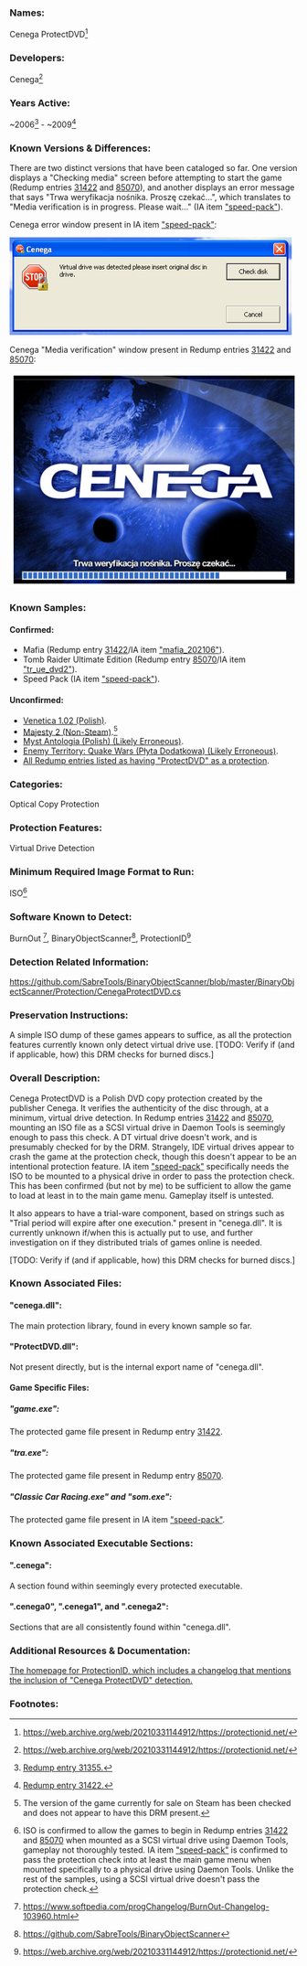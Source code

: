 ### Names:

Cenega ProtectDVD[^1]

### Developers:

Cenega[^1]

### Years Active: 

~2006[^2] - ~2009[^3]

### Known Versions & Differences: 

There are two distinct versions that have been cataloged so far. One version displays a "Checking media" screen before attempting to start the game (Redump entries [31422](http://redump.org/disc/31422) and [85070](http://redump.org/disc/85070/)), and another displays an error message that says "Trwa weryfikacja nośnika. Proszę czekać…", which translates to "Media verification is in progress. Please wait…" (IA item ["speed-pack"](https://archive.org/details/speed-pack)).

Cenega error window present in IA item ["speed-pack"](https://archive.org/details/speed-pack):

!["Cenega" - "Virtual drive was detected please insert original disc in drive." - "Check disk" - "Cancel"](Cenega_ProtectDVD_Error_Message.png "Cenega error window.")

Cenega "Media verification" window present in Redump entries [31422](http://redump.org/disc/31422) and [85070](http://redump.org/disc/85070/):

!["Cenega" - "Trwa weryfikacja nośnika. Proszę czekać…".](Cenega_ProtectDVD_Media_Verification.png "Cenega 'Media Verification' Window")

### Known Samples: 

#### Confirmed: 

* Mafia (Redump entry [31422](http://redump.org/disc/31422)/IA item ["mafia_202106"](https://archive.org/details/mafia_202106)).
* Tomb Raider Ultimate Edition (Redump entry [85070](http://redump.org/disc/85070/)/IA item ["tr_ue_dvd2"](https://archive.org/details/tr_ue_dvd2)).
* Speed Pack (IA item ["speed-pack"](https://archive.org/details/speed-pack)).

#### Unconfirmed:

* [Venetica 1.02 (Polish)](https://fileforums.com/showthread.php?t=87754).
* [Majesty 2 (Non-Steam)](https://www.shouldiremoveit.com/Majesty-2-41020-program.aspx).[^4]
* [Myst Antologia (Polish) (Likely Erroneous)](http://redump.org/disc/31355/).
* [Enemy Territory: Quake Wars (Płyta Dodatkowa) (Likely Erroneous)](http://redump.org/disc/23716/).
* [All Redump entries listed as having "ProtectDVD" as a protection](http://redump.org/discs/quicksearch/protectdvd/protection/only).

### Categories: 

Optical Copy Protection

### Protection Features:

Virtual Drive Detection

### Minimum Required Image Format to Run:

ISO[^8]

### Software Known to Detect:

BurnOut [^5], BinaryObjectScanner[^6], ProtectionID[^7]

### Detection Related Information:

https://github.com/SabreTools/BinaryObjectScanner/blob/master/BinaryObjectScanner/Protection/CenegaProtectDVD.cs

### Preservation Instructions:

A simple ISO dump of these games appears to suffice, as all the protection features currently known only detect virtual drive use. [TODO: Verify if (and if applicable, how) this DRM checks for burned discs.]

### Overall Description:

Cenega ProtectDVD is a Polish DVD copy protection created by the publisher Cenega. It verifies the authenticity of the disc through, at a minimum, virtual drive detection. In Redump entries [31422](http://redump.org/disc/31422) and [85070](http://redump.org/disc/85070/), mounting an ISO file as a SCSI virtual drive in Daemon Tools is seemingly enough to pass this check. A DT virtual drive doesn't work, and is presumably checked for by the DRM. Strangely, IDE virtual drives appear to crash the game at the protection check, though this doesn't appear to be an intentional protection feature. IA item ["speed-pack"](https://archive.org/details/speed-pack) specifically needs the ISO to be mounted to a physical drive in order to pass the protection check. This has been confirmed (but not by me) to be sufficient to allow the game to load at least in to the main game menu. Gameplay itself is untested.

It also appears to have a trial-ware component, based on strings such as "Trial period will expire after one execution." present in "cenega.dll". It is currently unknown if/when this is actually put to use, and further investigation on if they distributed trials of games online is needed.

[TODO: Verify if (and if applicable, how) this DRM checks for burned discs.]

### Known Associated Files:

#### "cenega.dll": 
The main protection library, found in every known sample so far.

#### "ProtectDVD.dll":
Not present directly, but is the internal export name of "cenega.dll".

#### Game Specific Files:

##### "game.exe":
The protected game file present in Redump entry [31422](http://redump.org/disc/31422).

##### "tra.exe":
The protected game file present in Redump entry [85070](http://redump.org/disc/85070).

#####  "Classic Car Racing.exe" and "som.exe":
The protected game file present in IA item ["speed-pack"](https://archive.org/details/speed-pack).

### Known Associated Executable Sections:

#### ".cenega":
A section found within seemingly every protected executable.

#### ".cenega0", ".cenega1", and ".cenega2":
Sections that are all consistently found within "cenega.dll".

### Additional Resources & Documentation:
[The homepage for ProtectionID, which includes a changelog that mentions the inclusion of "Cenega ProtectDVD" detection.](http://www.gameburnworld.com/cdridentifyingtools.shtml)

### Footnotes:
[^1]: https://web.archive.org/web/20210331144912/https://protectionid.net/
[^2]: [Redump entry 31355.](http://redump.org/disc/31355)
[^3]: [Redump entry 31422.](http://redump.org/disc/31422)
[^4]: The version of the game currently for sale on Steam has been checked and does not appear to have this DRM present.
[^5]: https://www.softpedia.com/progChangelog/BurnOut-Changelog-103960.html
[^6]: https://github.com/SabreTools/BinaryObjectScanner
[^7]: https://web.archive.org/web/20210331144912/https://protectionid.net/
[^8]: ISO is confirmed to allow the games to begin in Redump entries [31422](http://redump.org/disc/31422) and [85070](http://redump.org/disc/85070/) when mounted as a SCSI virtual drive using Daemon Tools, gameplay not thoroughly tested. IA item ["speed-pack"](https://archive.org/details/speed-pack) is confirmed to pass the protection check into at least the main game menu when mounted specifically to a physical drive using Daemon Tools. Unlike the rest of the samples, using a SCSI virtual drive doesn't pass the protection check.
